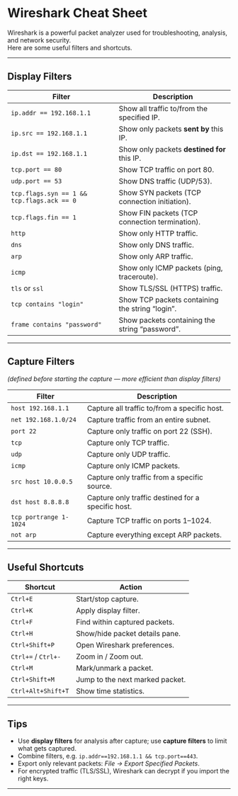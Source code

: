 # Wireshark Cheat Sheet

Wireshark is a powerful packet analyzer used for troubleshooting, analysis, and network security.  
Here are some useful filters and shortcuts.

---

## Display Filters

| Filter | Description |
|--------|-------------|
| `ip.addr == 192.168.1.1` | Show all traffic to/from the specified IP. |
| `ip.src == 192.168.1.1` | Show only packets **sent by** this IP. |
| `ip.dst == 192.168.1.1` | Show only packets **destined for** this IP. |
| `tcp.port == 80` | Show TCP traffic on port 80. |
| `udp.port == 53` | Show DNS traffic (UDP/53). |
| `tcp.flags.syn == 1 && tcp.flags.ack == 0` | Show SYN packets (TCP connection initiation). |
| `tcp.flags.fin == 1` | Show FIN packets (TCP connection termination). |
| `http` | Show only HTTP traffic. |
| `dns` | Show only DNS traffic. |
| `arp` | Show only ARP traffic. |
| `icmp` | Show only ICMP packets (ping, traceroute). |
| `tls` or `ssl` | Show TLS/SSL (HTTPS) traffic. |
| `tcp contains "login"` | Show TCP packets containing the string “login”. |
| `frame contains "password"` | Show packets containing the string “password”. |

---

## Capture Filters

*(defined before starting the capture — more efficient than display filters)*

| Filter | Description |
|--------|-------------|
| `host 192.168.1.1` | Capture all traffic to/from a specific host. |
| `net 192.168.1.0/24` | Capture traffic from an entire subnet. |
| `port 22` | Capture only traffic on port 22 (SSH). |
| `tcp` | Capture only TCP traffic. |
| `udp` | Capture only UDP traffic. |
| `icmp` | Capture only ICMP packets. |
| `src host 10.0.0.5` | Capture only traffic from a specific source. |
| `dst host 8.8.8.8` | Capture only traffic destined for a specific host. |
| `tcp portrange 1-1024` | Capture TCP traffic on ports 1–1024. |
| `not arp` | Capture everything except ARP packets. |

---

## Useful Shortcuts

| Shortcut | Action |
|----------|--------|
| `Ctrl+E` | Start/stop capture. |
| `Ctrl+K` | Apply display filter. |
| `Ctrl+F` | Find within captured packets. |
| `Ctrl+H` | Show/hide packet details pane. |
| `Ctrl+Shift+P` | Open Wireshark preferences. |
| `Ctrl+=` / `Ctrl+-` | Zoom in / Zoom out. |
| `Ctrl+M` | Mark/unmark a packet. |
| `Ctrl+Shift+M` | Jump to the next marked packet. |
| `Ctrl+Alt+Shift+T` | Show time statistics. |

---

## Tips

- Use **display filters** for analysis after capture; use **capture filters** to limit what gets captured.  
- Combine filters, e.g. `ip.addr==192.168.1.1 && tcp.port==443`.  
- Export only relevant packets: *File → Export Specified Packets*.  
- For encrypted traffic (TLS/SSL), Wireshark can decrypt if you import the right keys.  

---
